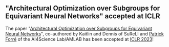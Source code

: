 ## "Architectural Optimization over Subgroups for Equivariant Neural Networks" accepted at ICLR

The paper "[Architectural Optimization over Subgroups for Equivariant Neural Networks](https://arxiv.org/abs/2210.05484)", co-authored by Kaitlin and Dennis of SuReLI and [Patrick Forré](http://amlab.science.uva.nl/people/PatrickForre/) of the AI4Science Lab/AMLAB has been accepted at [ICLR 2023](https://iclr.cc)!
